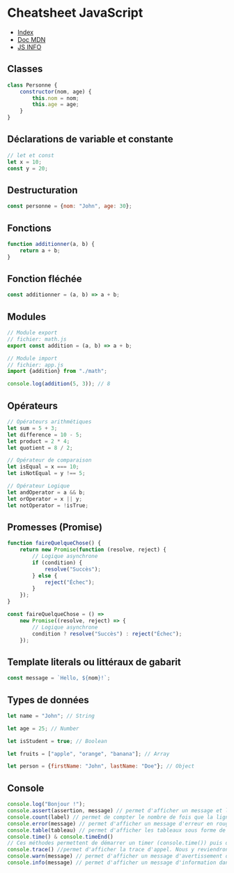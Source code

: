 # Cheatsheet JavaScript

- [Index](/Readme.md)
- [Doc MDN](https://developer.mozilla.org/fr/docs/Web/JavaScript)
- [JS INFO](https://fr.javascript.info/)

## Classes

```js
class Personne {
    constructor(nom, age) {
        this.nom = nom;
        this.age = age;
    }
}
```

## Déclarations de variable et constante

```js
// let et const
let x = 10;
const y = 20;
```

## Destructuration

```js
const personne = {nom: "John", age: 30};
```

## Fonctions

```js
function additionner(a, b) {
    return a + b;
}
```

## Fonction fléchée

```js
const additionner = (a, b) => a + b;
```

## Modules

```js
// Module export
// fichier: math.js
export const addition = (a, b) => a + b;

// Module import
// fichier: app.js
import {addition} from "./math";

console.log(addition(5, 3)); // 8
```

## Opérateurs

```js
// Opérateurs arithmétiques
let sum = 5 + 3;
let difference = 10 - 5;
let product = 2 * 4;
let quotient = 8 / 2;

// Opérateur de comparaison
let isEqual = x === 10;
let isNotEqual = y !== 5;

// Opérateur Logique
let andOperator = a && b;
let orOperator = x || y;
let notOperator = !isTrue;
```

## Promesses (Promise)

```js
function faireQuelqueChose() {
    return new Promise(function (resolve, reject) {
        // Logique asynchrone
        if (condition) {
            resolve("Succès");
        } else {
            reject("Échec");
        }
    });
}

const faireQuelqueChose = () =>
    new Promise((resolve, reject) => {
        // Logique asynchrone
        condition ? resolve("Succès") : reject("Échec");
    });
```

## Template literals ou littéraux de gabarit

```js
const message = `Hello, ${nom}!`;
```

## Types de données

```js
let name = "John"; // String

let age = 25; // Number

let isStudent = true; // Boolean

let fruits = ["apple", "orange", "banana"]; // Array

let person = {firstName: "John", lastName: "Doe"}; // Object
```

## Console

```js
console.log("Bonjour !");
console.assert(assertion, message) // permet d'afficher un message et la trace d'appel si l'expression passée retourne false.
console.count(label) // permet de compter le nombre de fois que la ligne a été exécutée. Si vous passez une variable, ici label, elle affichera le nombre de fois elle a été appelée en redémarrant à 0 à chaque fois que la valeur de label sera modifiée.
console.error(message) // permet d'afficher un message d'erreur en rouge dans la console du navigateur.
console.table(tableau) // permet d'afficher les tableaux sous forme de tableau avec deux colonnes : une pour les index et un pour les valeurs associées.
console.time() & console.timeEnd()
// Ces méthodes permettent de démarrer un timer (console.time()) puis de le terminer (timeEnd()) et d'afficher le temps d'exécution entre les deux.
console.trace() //permet d'afficher la trace d'appel. Nous y reviendrons, mais en deux mots c'est l'ordre d'appel et d'exécution des fonctions.
console.warn(message) // permet d'afficher un message d'avertissement dans la console du navigateur.
console.info(message) // permet d'afficher un message d'information dans la console du navigateur.
```